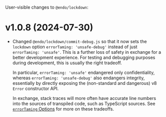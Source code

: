 User-visible changes to `@endo/lockdown`:

# v1.0.8 (2024-07-30)

- Changed `@endo/lockdown/commit-debug.js` so that it now sets
  the `lockdown` option `errorTaming: 'unsafe-debug'` instead of
  just `errorTaming: 'unsafe'`. This is a further loss of safety in
  exchange for a better development experience. For testing and debugging
  purposes during development, this is usually the right tradeoff.

  In particular,
  `errorTaming: 'unsafe'` endangered only confidentiality, whereas
  `errorTaming: 'unsafe-debug'` also endangers integrity, essentially by
  directly exposing the (non-standard and dangerous) v8 `Error`
  constructor API.

  In exchange, stack traces will more often have accurate line numbers into
  the sources of transpiled code, such as TypeScript sources. See
  [`errorTaming` Options](https://github.com/endojs/endo/blob/master/packages/ses/docs/lockdown.md#errortaming-options) for more on these tradeoffs.
